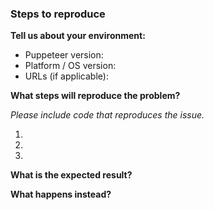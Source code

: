 <!--
STEP 1: Are you in the right place?

- For general technical questions or "how to" guidance, please search StackOverflow for questions tagged "puppeteer" or create a new post.

https://stackoverflow.com/questions/tagged/puppeteer

- For issues or feature requests related to the DevTools Protocol (https://chromedevtools.github.io/devtools-protocol/), file an issue there:

https://github.com/ChromeDevTools/devtools-protocol/issues/new.

- Problem in Headless Chrome? File an issue against Chromium's issue tracker:

https://bugs.chromium.org/p/chromium/issues/entry?components=Internals%3EHeadless&blocking=705916

For issues, feature requests, or setup troubles with Puppeteer, file an issue right here!
-->

### Steps to reproduce

**Tell us about your environment:**

* Puppeteer version:
* Platform / OS version:
* URLs (if applicable):

**What steps will reproduce the problem?**

_Please include code that reproduces the issue._

1.
2.
3.

**What is the expected result?**


**What happens instead?**

